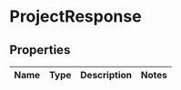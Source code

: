 # ProjectResponse

## Properties
Name | Type | Description | Notes
------------ | ------------- | ------------- | -------------
